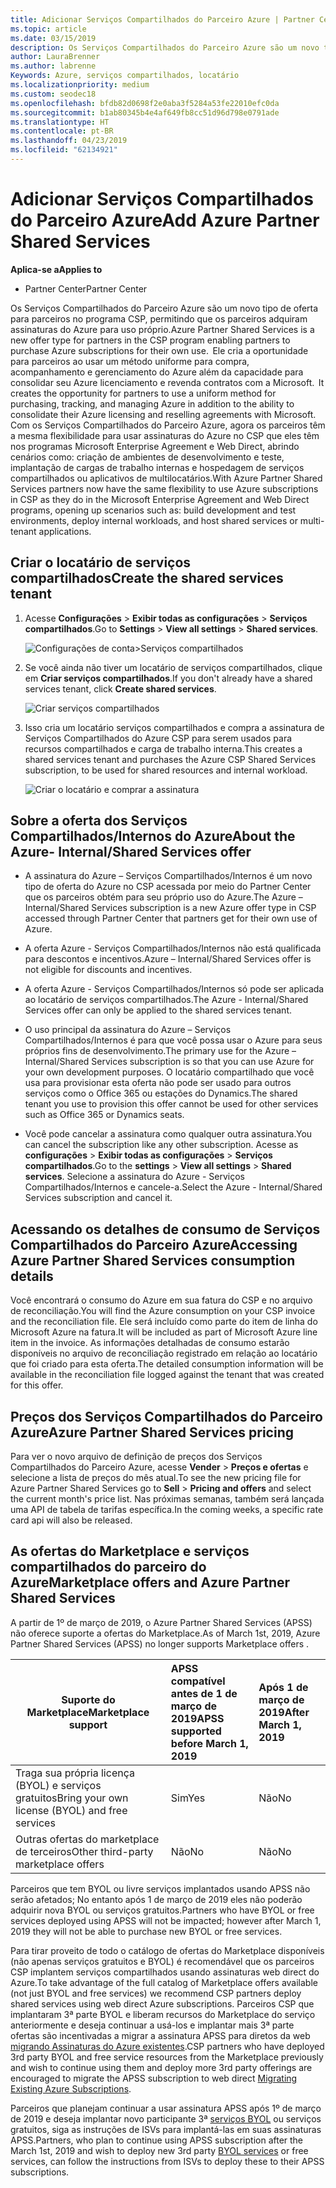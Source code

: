 ```yaml
---
title: Adicionar Serviços Compartilhados do Parceiro Azure | Partner Center
ms.topic: article
ms.date: 03/15/2019
description: Os Serviços Compartilhados do Parceiro Azure são um novo tipo de oferta para parceiros no programa CSP, permitindo que os parceiros adquiram assinaturas do Azure para uso próprio.
author: LauraBrenner
ms.author: labrenne
Keywords: Azure, serviços compartilhados, locatário
ms.localizationpriority: medium
ms.custom: seodec18
ms.openlocfilehash: bfdb82d0698f2e0aba3f5284a53fe22010efc0da
ms.sourcegitcommit: b1ab80345b4e4af649fb8cc51d96d798e0791ade
ms.translationtype: HT
ms.contentlocale: pt-BR
ms.lasthandoff: 04/23/2019
ms.locfileid: "62134921"
---
```

# <a name="add-azure-partner-shared-services"></a><span data-ttu-id="b9e18-104">Adicionar Serviços Compartilhados do Parceiro Azure</span><span class="sxs-lookup"><span data-stu-id="b9e18-104">Add Azure Partner Shared Services</span></span>

<span data-ttu-id="b9e18-105">**Aplica-se a**</span><span class="sxs-lookup"><span data-stu-id="b9e18-105">**Applies to**</span></span>

-  <span data-ttu-id="b9e18-106">Partner Center</span><span class="sxs-lookup"><span data-stu-id="b9e18-106">Partner Center</span></span>

<span data-ttu-id="b9e18-107">Os Serviços Compartilhados do Parceiro Azure são um novo tipo de oferta para parceiros no programa CSP, permitindo que os parceiros adquiram assinaturas do Azure para uso próprio.</span><span class="sxs-lookup"><span data-stu-id="b9e18-107">Azure Partner Shared Services is a new offer type for partners in the CSP program enabling partners to purchase Azure subscriptions for their own use.</span></span><span data-ttu-id="b9e18-108">  Ele cria a oportunidade para parceiros ao usar um método uniforme para compra, acompanhamento e gerenciamento do Azure além da capacidade para consolidar seu Azure licenciamento e revenda contratos com a Microsoft.</span><span class="sxs-lookup"><span data-stu-id="b9e18-108">  It creates the opportunity for partners to use a uniform method for purchasing, tracking, and managing Azure in addition to the ability to consolidate their Azure licensing and reselling agreements with Microsoft.</span></span> <span data-ttu-id="b9e18-109">Com os Serviços Compartilhados do Parceiro Azure, agora os parceiros têm a mesma flexibilidade para usar assinaturas do Azure no CSP que eles têm nos programas Microsoft Enterprise Agreement e Web Direct, abrindo cenários como: criação de ambientes de desenvolvimento e teste, implantação de cargas de trabalho internas e hospedagem de serviços compartilhados ou aplicativos de multilocatários.</span><span class="sxs-lookup"><span data-stu-id="b9e18-109">With Azure Partner Shared Services partners now have the same flexibility to use Azure subscriptions in CSP as they do in the Microsoft Enterprise Agreement and Web Direct programs, opening up scenarios such as:  build development and test environments, deploy internal workloads, and host shared services or multi-tenant applications.</span></span>  

## <a name="create-the-shared-services-tenant"></a><span data-ttu-id="b9e18-110">Criar o locatário de serviços compartilhados</span><span class="sxs-lookup"><span data-stu-id="b9e18-110">Create the shared services tenant</span></span>

1. <span data-ttu-id="b9e18-111">Acesse **Configurações** > **Exibir todas as configurações** > **Serviços compartilhados**.</span><span class="sxs-lookup"><span data-stu-id="b9e18-111">Go to **Settings** > **View all settings** > **Shared services**.</span></span>

    ![**Configurações de conta**>**Serviços compartilhados**](images/sharedservices2.png)

2. <span data-ttu-id="b9e18-113">Se você ainda não tiver um locatário de serviços compartilhados, clique em **Criar serviços compartilhados**.</span><span class="sxs-lookup"><span data-stu-id="b9e18-113">If you don't already have a shared services tenant, click **Create shared services**.</span></span>

    ![Criar serviços compartilhados](images/sharedservices3.png)

3. <span data-ttu-id="b9e18-115">Isso cria um locatário serviços compartilhados e compra a assinatura de Serviços Compartilhados do Azure CSP para serem usados para recursos compartilhados e carga de trabalho interna.</span><span class="sxs-lookup"><span data-stu-id="b9e18-115">This creates a shared services tenant and purchases the Azure CSP Shared Services subscription, to be used for shared resources and internal workload.</span></span>

    ![Criar o locatário e comprar a assinatura](images/sharedservices5.png)

## <a name="about-the-azure--internalshared-services-offer"></a><span data-ttu-id="b9e18-117">Sobre a oferta dos Serviços Compartilhados/Internos do Azure</span><span class="sxs-lookup"><span data-stu-id="b9e18-117">About the Azure- Internal/Shared Services offer</span></span>

- <span data-ttu-id="b9e18-118">A assinatura do Azure – Serviços Compartilhados/Internos é um novo tipo de oferta do Azure no CSP acessada por meio do Partner Center que os parceiros obtém para seu próprio uso do Azure.</span><span class="sxs-lookup"><span data-stu-id="b9e18-118">The Azure – Internal/Shared Services subscription is a new Azure offer type in CSP accessed through Partner Center that partners get for their own use of Azure.</span></span> 

- <span data-ttu-id="b9e18-119">A oferta Azure - Serviços Compartilhados/Internos não está qualificada para descontos e incentivos.</span><span class="sxs-lookup"><span data-stu-id="b9e18-119">Azure – Internal/Shared Services offer is not eligible for discounts and incentives.</span></span>

- <span data-ttu-id="b9e18-120">A oferta Azure - Serviços Compartilhados/Internos só pode ser aplicada ao locatário de serviços compartilhados.</span><span class="sxs-lookup"><span data-stu-id="b9e18-120">The Azure - Internal/Shared Services offer can only be applied to the shared services tenant.</span></span>

- <span data-ttu-id="b9e18-121">O uso principal da assinatura do Azure – Serviços Compartilhados/Internos é para que você possa usar o Azure para seus próprios fins de desenvolvimento.</span><span class="sxs-lookup"><span data-stu-id="b9e18-121">The primary use for the Azure – Internal/Shared Services subscription is so that you can use Azure for your own development purposes.</span></span> <span data-ttu-id="b9e18-122">O locatário compartilhado que você usa para provisionar esta oferta não pode ser usado para outros serviços como o Office 365 ou estações do Dynamics.</span><span class="sxs-lookup"><span data-stu-id="b9e18-122">The shared tenant you use to provision this offer cannot be used for other services such as Office 365 or Dynamics seats.</span></span> 

- <span data-ttu-id="b9e18-123">Você pode cancelar a assinatura como qualquer outra assinatura.</span><span class="sxs-lookup"><span data-stu-id="b9e18-123">You can cancel the subscription like any other subscription.</span></span> <span data-ttu-id="b9e18-124">Acesse as **configurações** > **Exibir todas as configurações** > **Serviços compartilhados**.</span><span class="sxs-lookup"><span data-stu-id="b9e18-124">Go to the **settings** > **View all settings** > **Shared services**.</span></span> <span data-ttu-id="b9e18-125">Selecione a assinatura do Azure - Serviços Compartilhados/Internos e cancele-a.</span><span class="sxs-lookup"><span data-stu-id="b9e18-125">Select the Azure - Internal/Shared Services subscription and cancel it.</span></span>

## <a name="accessing-azure-partner-shared-services-consumption-details"></a><span data-ttu-id="b9e18-126">Acessando os detalhes de consumo de Serviços Compartilhados do Parceiro Azure</span><span class="sxs-lookup"><span data-stu-id="b9e18-126">Accessing Azure Partner Shared Services consumption details</span></span>

<span data-ttu-id="b9e18-127">Você encontrará o consumo do Azure em sua fatura do CSP e no arquivo de reconciliação.</span><span class="sxs-lookup"><span data-stu-id="b9e18-127">You will find the Azure consumption on your CSP invoice and the reconciliation file.</span></span> <span data-ttu-id="b9e18-128">Ele será incluído como parte do item de linha do Microsoft Azure na fatura.</span><span class="sxs-lookup"><span data-stu-id="b9e18-128">It will be included as part of Microsoft Azure line item in the invoice.</span></span> <span data-ttu-id="b9e18-129">As informações detalhadas de consumo estarão disponíveis no arquivo de reconciliação registrado em relação ao locatário que foi criado para esta oferta.</span><span class="sxs-lookup"><span data-stu-id="b9e18-129">The detailed consumption information will be available in the reconciliation file logged against the tenant that was created for this offer.</span></span> 

## <a name="azure-partner-shared-services-pricing"></a><span data-ttu-id="b9e18-130">Preços dos Serviços Compartilhados do Parceiro Azure</span><span class="sxs-lookup"><span data-stu-id="b9e18-130">Azure Partner Shared Services pricing</span></span>

<span data-ttu-id="b9e18-131">Para ver o novo arquivo de definição de preços dos Serviços Compartilhados do Parceiro Azure, acesse **Vender** > **Preços e ofertas** e selecione a lista de preços do mês atual.</span><span class="sxs-lookup"><span data-stu-id="b9e18-131">To see the new pricing file for Azure Partner Shared Services go to **Sell** > **Pricing and offers** and select the current month's price list.</span></span> <span data-ttu-id="b9e18-132">Nas próximas semanas, também será lançada uma API de tabela de tarifas específica.</span><span class="sxs-lookup"><span data-stu-id="b9e18-132">In the coming weeks, a specific rate card api will also be released.</span></span>

## <a name="marketplace-offers-and-azure-partner-shared-services"></a><span data-ttu-id="b9e18-133">As ofertas do Marketplace e serviços compartilhados do parceiro do Azure</span><span class="sxs-lookup"><span data-stu-id="b9e18-133">Marketplace offers and Azure Partner Shared Services</span></span>

<span data-ttu-id="b9e18-134">A partir de 1º de março de 2019, o Azure Partner Shared Services (APSS) não oferece suporte a ofertas do Marketplace.</span><span class="sxs-lookup"><span data-stu-id="b9e18-134">As of March 1st, 2019, Azure Partner Shared Services (APSS) no longer supports Marketplace offers .</span></span>   

|<span data-ttu-id="b9e18-135">**Suporte do Marketplace**</span><span class="sxs-lookup"><span data-stu-id="b9e18-135">**Marketplace support**</span></span>   |<span data-ttu-id="b9e18-136">**APSS compatível antes de 1 de março de 2019**</span><span class="sxs-lookup"><span data-stu-id="b9e18-136">**APSS supported before March 1, 2019**</span></span>|<span data-ttu-id="b9e18-137">**Após 1 de março de 2019**</span><span class="sxs-lookup"><span data-stu-id="b9e18-137">**After March 1, 2019**</span></span>|
|---------------------------|:----------------------------|:-------------------|
|<span data-ttu-id="b9e18-138">Traga sua própria licença (BYOL) e serviços gratuitos</span><span class="sxs-lookup"><span data-stu-id="b9e18-138">Bring your own license (BYOL) and free services</span></span>   | <span data-ttu-id="b9e18-139">Sim</span><span class="sxs-lookup"><span data-stu-id="b9e18-139">Yes</span></span>   | <span data-ttu-id="b9e18-140">Não</span><span class="sxs-lookup"><span data-stu-id="b9e18-140">No</span></span>|
|<span data-ttu-id="b9e18-141">Outras ofertas do marketplace de terceiros</span><span class="sxs-lookup"><span data-stu-id="b9e18-141">Other third-party marketplace offers</span></span>   | <span data-ttu-id="b9e18-142">Não</span><span class="sxs-lookup"><span data-stu-id="b9e18-142">No</span></span>   |<span data-ttu-id="b9e18-143">Não</span><span class="sxs-lookup"><span data-stu-id="b9e18-143">No</span></span>|


<span data-ttu-id="b9e18-144">Parceiros que tem BYOL ou livre serviços implantados usando APSS não serão afetados; No entanto após 1 de março de 2019 eles não poderão adquirir nova BYOL ou serviços gratuitos.</span><span class="sxs-lookup"><span data-stu-id="b9e18-144">Partners who have BYOL or free services deployed using APSS will not be impacted; however after  March 1, 2019 they will not be able to purchase new BYOL or free services.</span></span> 

<span data-ttu-id="b9e18-145">Para tirar proveito de todo o catálogo de ofertas do Marketplace disponíveis (não apenas serviços gratuitos e BYOL) é recomendável que os parceiros CSP implantem serviços compartilhados usando assinaturas web direct do Azure.</span><span class="sxs-lookup"><span data-stu-id="b9e18-145">To take advantage of the full catalog of Marketplace offers available (not just BYOL and free services) we recommend CSP partners deploy shared services using web direct Azure subscriptions.</span></span>  <span data-ttu-id="b9e18-146">Parceiros CSP que implantaram 3ª parte BYOL e liberam recursos do Marketplace do serviço anteriormente e deseja continuar a usá-los e implantar mais 3ª parte ofertas são incentivadas a migrar a assinatura APSS para diretos da web [migrando Assinaturas do Azure existentes](https://docs.microsoft.com/azure/cloud-solution-provider/migration/migration#migrating-existing-azure-subscriptions).</span><span class="sxs-lookup"><span data-stu-id="b9e18-146">CSP partners who have deployed 3rd party BYOL and free service resources from the Marketplace previously and wish to continue using them and deploy more 3rd party offerings are encouraged to migrate the APSS subscription to web direct [Migrating Existing Azure Subscriptions](https://docs.microsoft.com/azure/cloud-solution-provider/migration/migration#migrating-existing-azure-subscriptions).</span></span>

<span data-ttu-id="b9e18-147">Parceiros que planejam continuar a usar assinatura APSS após 1º de março de 2019 e deseja implantar novo participante 3ª [serviços BYOL](https://azuremarketplace.microsoft.com/marketplace/apps?filters=byol) ou serviços gratuitos, siga as instruções de ISVs para implantá-las em suas assinaturas APSS.</span><span class="sxs-lookup"><span data-stu-id="b9e18-147">Partners, who plan to continue using APSS subscription after the March 1st, 2019 and wish to deploy new 3rd party [BYOL services](https://azuremarketplace.microsoft.com/marketplace/apps?filters=byol) or free services, can follow the instructions from ISVs to deploy these to their APSS subscriptions.</span></span>

